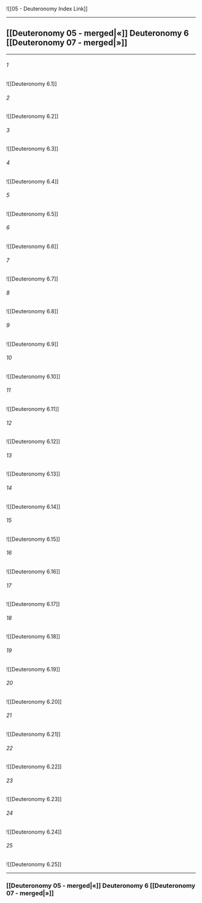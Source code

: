 ![[05 - Deuteronomy Index Link]]

---
##  [[Deuteronomy 05 - merged|«]] Deuteronomy 6 [[Deuteronomy 07 - merged|»]]

---

###### 1
![[Deuteronomy 6.1]] 

###### 2
![[Deuteronomy 6.2]] 

###### 3
![[Deuteronomy 6.3]] 

###### 4
![[Deuteronomy 6.4]]

###### 5 
![[Deuteronomy 6.5]] 

###### 6
![[Deuteronomy 6.6]] 

###### 7
![[Deuteronomy 6.7]] 

###### 8
![[Deuteronomy 6.8]] 

###### 9
![[Deuteronomy 6.9]] 

###### 10
![[Deuteronomy 6.10]] 

###### 11
![[Deuteronomy 6.11]] 

###### 12
![[Deuteronomy 6.12]]

###### 13
![[Deuteronomy 6.13]] 

###### 14
![[Deuteronomy 6.14]] 

###### 15
![[Deuteronomy 6.15]]

###### 16
![[Deuteronomy 6.16]] 

###### 17
![[Deuteronomy 6.17]]

###### 18
![[Deuteronomy 6.18]] 

###### 19
![[Deuteronomy 6.19]] 

###### 20
![[Deuteronomy 6.20]]

###### 21
![[Deuteronomy 6.21]] 

###### 22
![[Deuteronomy 6.22]] 

###### 23
![[Deuteronomy 6.23]]

###### 24
![[Deuteronomy 6.24]] 

###### 25
![[Deuteronomy 6.25]]


---
###  [[Deuteronomy 05 - merged|«]] Deuteronomy 6 [[Deuteronomy 07 - merged|»]]